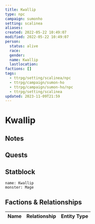 ```yaml
---
title: Kwallip
type: npc
campaign: sumonho
setting: scalinea
aliases: 
created: 2022-05-22 10:49:07
modified: 2022-05-22 10:49:07
person:
  status: alive
  race: 
  gender: 
  name: Kwallip
  lastlocation: 
factions: []
tags:
  - ttrpg/setting/scalinea/npc
  - ttrpg/campaign/sumon-ho
  - ttrpg/campaign/sumon-ho/npc
  - ttrpg/setting/scalinea
updated: 2023-11-09T21:59
---
```


# Kwallip

## Notes


## Quests


## Statblock

```statblock
name: Kwallip
monster: Mage
```


## Factions & Relationships
| Name | Relationship | Entity Type |
| ---- |:------------:| ----------- |
